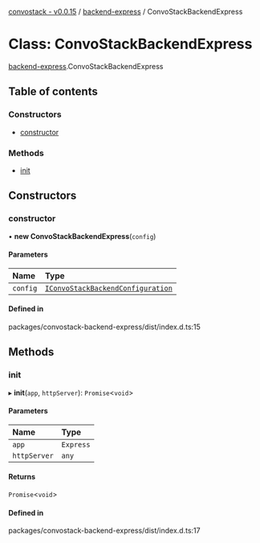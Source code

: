 [convostack - v0.0.15](../README.md) / [backend-express](../modules/backend_express.md) / ConvoStackBackendExpress

# Class: ConvoStackBackendExpress

[backend-express](../modules/backend_express.md).ConvoStackBackendExpress

## Table of contents

### Constructors

- [constructor](backend_express.ConvoStackBackendExpress.md#constructor)

### Methods

- [init](backend_express.ConvoStackBackendExpress.md#init)

## Constructors

### constructor

• **new ConvoStackBackendExpress**(`config`)

#### Parameters

| Name | Type |
| :------ | :------ |
| `config` | [`IConvoStackBackendConfiguration`](../interfaces/backend_express.IConvoStackBackendConfiguration.md) |

#### Defined in

packages/convostack-backend-express/dist/index.d.ts:15

## Methods

### init

▸ **init**(`app`, `httpServer`): `Promise`<`void`\>

#### Parameters

| Name | Type |
| :------ | :------ |
| `app` | `Express` |
| `httpServer` | `any` |

#### Returns

`Promise`<`void`\>

#### Defined in

packages/convostack-backend-express/dist/index.d.ts:17
